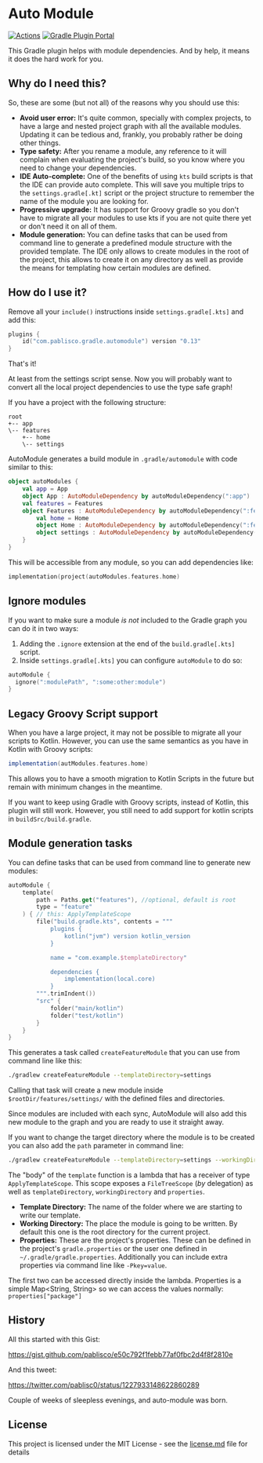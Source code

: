 # Auto Module

[![Actions](https://github.com/pablisco/auto-module/workflows/Publish/badge.svg)](https://github.com/pablisco/auto-module/actions) 
[![Gradle Plugin Portal](https://img.shields.io/maven-metadata/v/https/plugins.gradle.org/m2/com/pablisco/gradle/automodule/core/maven-metadata.xml.svg?label=Gradle)](https://plugins.gradle.org/plugin/com.pablisco.gradle.automodule)

This Gradle plugin helps with module dependencies. And by help, it means it does the hard work for you.

## Why do I need this?

So, these are some (but not all) of the reasons why you should use this:

 - __Avoid user error:__ It's quite common, specially with complex projects, to have a large and nested project graph with all the available modules. Updating it can be tedious and, frankly, you probably rather be doing other things.
 - __Type safety:__ After you rename a module, any reference to it will complain when evaluating the project's build, so you know where you need to change your dependencies.
 - __IDE Auto-complete:__ One of the benefits of using `kts` build scripts is that the IDE can provide auto complete. This will save you multiple trips to the `settings.gradle[.kt]` script or the project structure to remember the name of the module you are looking for.
 - __Progressive upgrade:__ It has support for Groovy gradle so you don't have to migrate all your modules to use kts if you are not quite there yet or don't need it on all of them.
 - __Module generation:__ You can define tasks that can be used from command line to generate a predefined module structure with the provided template. The IDE only allows to create modules in the root of the project, this allows to create it on any directory as well as provide the means for templating how certain modules are defined.
 
## How do I use it?

Remove all your `include()` instructions inside `settings.gradle[.kts]` and add this:

```kotlin
plugins {
    id("com.pablisco.gradle.automodule") version "0.13"
}
```

That's it!

At least from the settings script sense. Now you will probably want to convert all the local project
dependencies to use the type safe graph!

If you have a project with the following structure:

```
root
+-- app
\-- features
    +-- home
    \-- settings
```

AutoModule generates a build module in `.gradle/automodule` with code similar to this:

```kotlin
object autoModules {
    val app = App
    object App : AutoModuleDependency by autoModuleDependency(":app")
    val features = Features
    object Features : AutoModuleDependency by autoModuleDependency(":features") {
        val home = Home
        object Home : AutoModuleDependency by autoModuleDependency(":features:home")
        object settings : AutoModuleDependency by autoModuleDependency(":features:settings")
    }
}
```

This will be accessible from any module, so you can add dependencies like:

```kotlin
implementation(project(autoModules.features.home)
```

## Ignore modules

If you want to make sure a module *is not* included to the Gradle graph you can do it in two ways:

1. Adding the `.ignore` extension at the end of the `build.gradle[.kts]` script.
2. Inside `settings.gradle[.kts]` you can configure `autoModule` to do so:

```kotlin
autoModule {
  ignore(":modulePath", ":some:other:module")
}
```

## Legacy Groovy Script support

When you have a large project, it may not be possible to migrate all your scripts to Kotlin.
However, you can use the same semantics as you have in Kotlin with Groovy scripts:

```groovy
implementation(autModules.features.home)
```

This allows you to have a smooth migration to Kotlin Scripts in the future but remain with minimum 
changes in the meantime.

If you want to keep using Gradle with Groovy scripts, instead of Kotlin, this plugin will still
work. However, you still need to add support for kotlin scripts in `buildSrc/build.gradle`.



## Module generation tasks

You can define tasks that can be used from command line to generate new modules:

```kotlin
autoModule {
    template(
        path = Paths.get("features"), //optional, default is root
        type = "feature"
    ) { // this: ApplyTemplateScope
        file("build.gradle.kts", contents = """
            plugins { 
                kotlin("jvm") version kotlin_version 
            }

            name = "com.example.$templateDirectory"    

            dependencies {
                implementation(local.core)
            }
        """.trimIndent())
        "src" { 
            folder("main/kotlin")
            folder("test/kotlin")
        }   
    }   
}
```

This generates a task called `createFeatureModule` that you can use from command line like this:

```bash
./gradlew createFeatureModule --templateDirectory=settings
```

Calling that task will create a new module inside `$rootDir/features/settings/` with the defined files and directories.

Since modules are included with each sync, AutoModule will also add this new module to the graph and you are ready to use it straight away.

If you want to change the target directory where the module is to be created you can also add the `path` parameter in command line:

```bash
./gradlew createFeatureModule --templateDirectory=settings --workingDirectory=notFeature
```

The "body" of the `template` function is a lambda that has a receiver of type `ApplyTemplateScope`. This scope exposes a `FileTreeScope` (*by* delegation) as well as `templateDirectory`, `workingDirectory` and `properties`.

 - __Template Directory:__ The name of the folder where we are starting to write our template.
 - __Working Directory:__ The place the module is going to be written. By default this one is the root directory for the current project.
 - __Properties:__ These are the project's properties. These can be defined in the project's `gradle.properties` or the user one defined in `~/.gradle/gradle.properties`. Additionally you can include extra properties via command line like `-Pkey=value`.
 
The first two can be accessed directly inside the lambda. Properties is a simple Map<String, String> so we can access the values normally: `properties["package"]`

## History 

All this started with this Gist:

https://gist.github.com/pablisco/e50c792f1febb77af0fbc2d4f8f2810e

And this tweet:
 
https://twitter.com/pablisc0/status/1227933148622860289
 
Couple of weeks of sleepless evenings, and auto-module was born.

## License 

This project is licensed under the MIT License - see the [license.md](license.md) file for details
